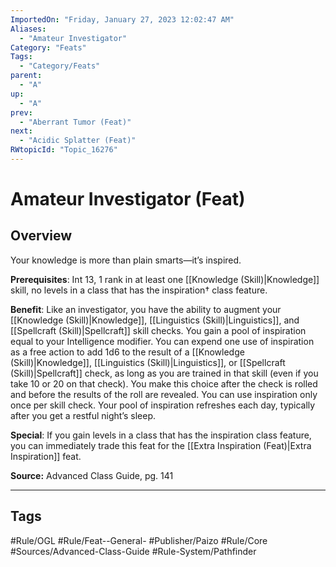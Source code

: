 ```yaml
---
ImportedOn: "Friday, January 27, 2023 12:02:47 AM"
Aliases:
  - "Amateur Investigator"
Category: "Feats"
Tags:
  - "Category/Feats"
parent:
  - "A"
up:
  - "A"
prev:
  - "Aberrant Tumor (Feat)"
next:
  - "Acidic Splatter (Feat)"
RWtopicId: "Topic_16276"
---
```

# Amateur Investigator (Feat)
## Overview
Your knowledge is more than plain smarts—it’s inspired.

**Prerequisites**: Int 13, 1 rank in at least one [[Knowledge (Skill)|Knowledge]] skill, no levels in a class that has the inspiration† class feature.

**Benefit**: Like an investigator, you have the ability to augment your [[Knowledge (Skill)|Knowledge]], [[Linguistics (Skill)|Linguistics]], and [[Spellcraft (Skill)|Spellcraft]] skill checks. You gain a pool of inspiration equal to your Intelligence modifier. You can expend one use of inspiration as a free action to add 1d6 to the result of a [[Knowledge (Skill)|Knowledge]], [[Linguistics (Skill)|Linguistics]], or [[Spellcraft (Skill)|Spellcraft]] check, as long as you are trained in that skill (even if you take 10 or 20 on that check). You make this choice after the check is rolled and before the results of the roll are revealed. You can use inspiration only once per skill check. Your pool of inspiration refreshes each day, typically after you get a restful night’s sleep.

**Special**: If you gain levels in a class that has the inspiration class feature, you can immediately trade this feat for the [[Extra Inspiration (Feat)|Extra Inspiration]] feat.

**Source:** Advanced Class Guide, pg. 141


---
## Tags
#Rule/OGL #Rule/Feat--General- #Publisher/Paizo #Rule/Core #Sources/Advanced-Class-Guide #Rule-System/Pathfinder

